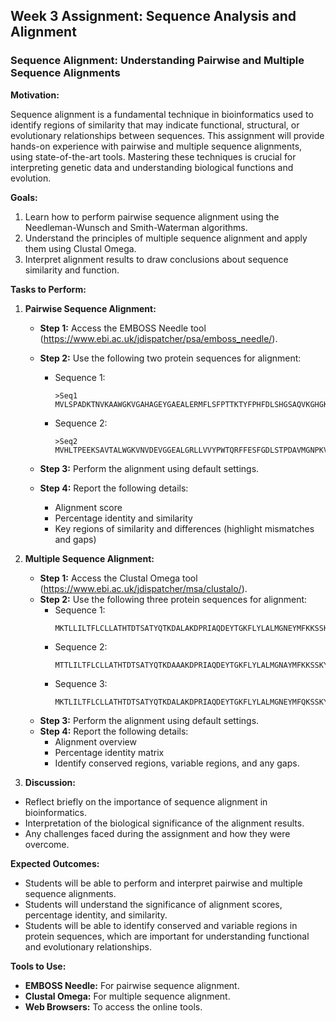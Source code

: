 ## Week 3 Assignment: Sequence Analysis and Alignment

### Sequence Alignment: Understanding Pairwise and Multiple Sequence Alignments

**Motivation:**

Sequence alignment is a fundamental technique in bioinformatics used to identify regions of similarity that may indicate functional, structural, or evolutionary relationships between sequences. This assignment will provide hands-on experience with pairwise and multiple sequence alignments, using state-of-the-art tools. Mastering these techniques is crucial for interpreting genetic data and understanding biological functions and evolution.

**Goals:**

1. Learn how to perform pairwise sequence alignment using the Needleman-Wunsch and Smith-Waterman algorithms.
2. Understand the principles of multiple sequence alignment and apply them using Clustal Omega.
3. Interpret alignment results to draw conclusions about sequence similarity and function.

**Tasks to Perform:**

1. **Pairwise Sequence Alignment:**
   
   - **Step 1:** Access the EMBOSS Needle tool (https://www.ebi.ac.uk/jdispatcher/psa/emboss_needle/).
   - **Step 2:** Use the following two protein sequences for alignment:
     
     - Sequence 1: 
       ```
       >Seq1
       MVLSPADKTNVKAAWGKVGAHAGEYGAEALERMFLSFPTTKTYFPHFDLSHGSAQVKGHGKKVALGEYGFFALPSDPERFKHLKSVVASLSTFKVNSDSKYR
       ```

     - Sequence 2: 
       ```
       >Seq2
       MVHLTPEEKSAVTALWGKVNVDEVGGEALGRLLVVYPWTQRFFESFGDLSTPDAVMGNPKVKAHGKKVLGAFSDGLAHLDDLKGTFAALSELHCDKLHVDPENFRLLGNVLVCVLA
       ```
   
   - **Step 3:** Perform the alignment using default settings.
   - **Step 4:** Report the following details:
     - Alignment score
     - Percentage identity and similarity
     - Key regions of similarity and differences (highlight mismatches and gaps)


2. **Multiple Sequence Alignment:**

   - **Step 1:** Access the Clustal Omega tool (https://www.ebi.ac.uk/jdispatcher/msa/clustalo/).
   - **Step 2:** Use the following three protein sequences for alignment:
     - Sequence 1: 
       ```
       MKTLLILTFLCLLATHTDTSATYQTKDALAKDPRIAQDEYTGKFLYLALMGNEYMFKKSSKYGRAVLAKGLVEIVNLLKEKQNKPKSPLK
       ```
     - Sequence 2: 
       ```
       MTTLILTFLCLLATHTDTSATYQTKDAAAKDPRIAQDEYTGKFLYLALMGNAYMFKKSSKYGRAVLAKGLVEIVNLLEEKQNKPKSPL
       ```
     - Sequence 3: 
       ```
       MKTLILTFLCLLATHTDTSATYQTKDALAKDPRIAQDEYTGKFLYLALMGNEYMFQKSSKYGRAVLAKGLVEIVNLLEEKQNKPKSPLK
       ```
   - **Step 3:** Perform the alignment using default settings.
   - **Step 4:** Report the following details:
     - Alignment overview
     - Percentage identity matrix
     - Identify conserved regions, variable regions, and any gaps.


3. **Discussion:**
  - Reflect briefly on the importance of sequence alignment in bioinformatics.
  - Interpretation of the biological significance of the alignment results.
  - Any challenges faced during the assignment and how they were overcome.


**Expected Outcomes:**

- Students will be able to perform and interpret pairwise and multiple sequence alignments.
- Students will understand the significance of alignment scores, percentage identity, and similarity.
- Students will be able to identify conserved and variable regions in protein sequences, which are important for understanding functional and evolutionary relationships.

**Tools to Use:**

- **EMBOSS Needle:** For pairwise sequence alignment.
- **Clustal Omega:** For multiple sequence alignment.
- **Web Browsers:** To access the online tools.
